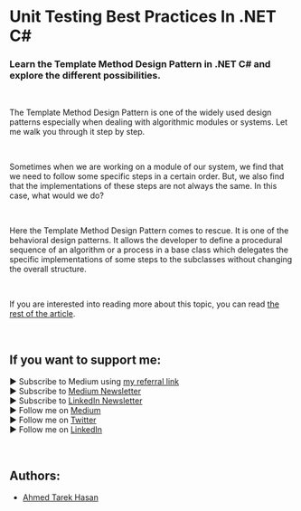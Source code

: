 <link rel="canonical" href="https://medium.com/@eng_ahmed.tarek/73d0be82571e?source=friends_link&sk=d16109dcd2bf32cb1d22f4d765044312" />

# Unit Testing Best Practices In .NET C#
### Learn the Template Method Design Pattern in .NET C# and explore the different possibilities.

<p align="center">
  <!--<img src="https://miro.medium.com/max/1400/1*v5qBr4h1qH6i_HavIwGAFQ.jpeg">-->
</p>

<br/>

<p>
The Template Method Design Pattern is one of the widely used design patterns especially when dealing with algorithmic modules or systems. Let me walk you through it step by step.
</p>

<br/>

<p>
Sometimes when we are working on a module of our system, we find that we need to follow some specific steps in a certain order. But, we also find that the implementations of these steps are not always the same. In this case, what would we do?
</p>

<br/>

<p>
Here the Template Method Design Pattern comes to rescue. It is one of the behavioral design patterns. It allows the developer to define a procedural sequence of an algorithm or a process in a base class which delegates the specific implementations of some steps to the subclasses without changing the overall structure.
</p>

<br/>

If you are interested into reading more about this topic, you can read [the rest of the article][Article]. 

<br/>

## If you want to support me:
▶ Subscribe to Medium using [my referral link][Membership]<br/>
▶ Subscribe to [Medium Newsletter][Subscribe]<br/>
▶ Subscribe to [LinkedIn Newsletter][Newsletter]<br/>
▶ Follow me on [Medium][Blog]<br/>
▶ Follow me on [Twitter][Twitter]<br/>
▶ Follow me on [LinkedIn][LinkedIn]

<br/>

## Authors:
* [Ahmed Tarek Hasan]


[Ahmed Tarek Hasan]: https://medium.com/@eng_ahmed.tarek
[Blog]: https://medium.com/@eng_ahmed.tarek
[Membership]: https://medium.com/@eng_ahmed.tarek/membership
[Subscribe]: https://medium.com/subscribe/@eng_ahmed.tarek
[Twitter]: https://twitter.com/AhmedTarekHasa1
[LinkedIn]: https://www.linkedin.com/in/atarekhasan/
[Friend Links]: https://www.linkedin.com/feed/update/urn:li:activity:6866082670108143616/
[Newsletter]: https://www.linkedin.com/newsletters/development-simply-put-6866647119655247872/
[Article]: https://medium.com/@eng_ahmed.tarek/73d0be82571e?source=friends_link&sk=d16109dcd2bf32cb1d22f4d765044312